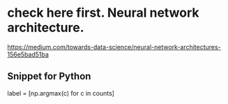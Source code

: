 # check here first. Neural network architecture.
https://medium.com/towards-data-science/neural-network-architectures-156e5bad51ba

## Snippet for Python

label = [np.argmax(c) for c in counts]
